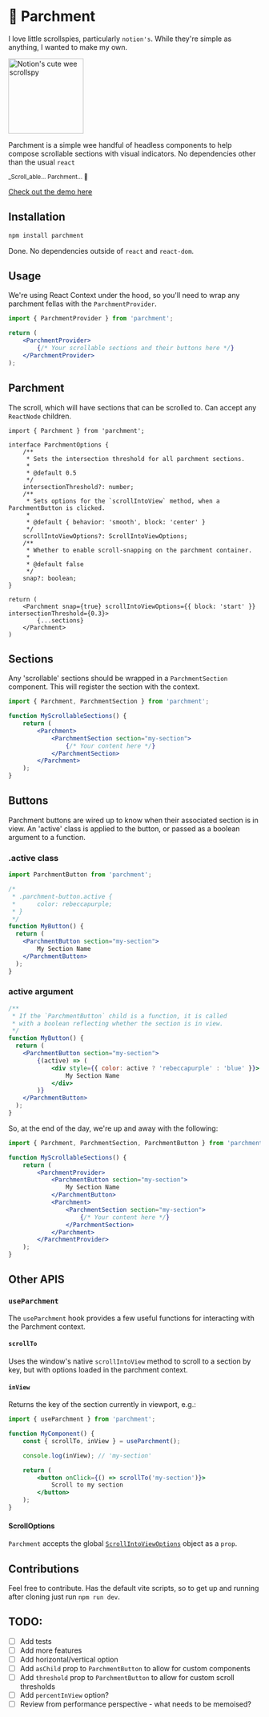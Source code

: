 # 📜 Parchment

I love little scrollspies, particularly `notion's`. While they're simple as anything, I wanted to make my own.

<img alt="Notion's cute wee scrollspy" src="https://github.com/user-attachments/assets/b2ad4bbe-835e-4ea2-aac4-81d29b445158" width="150px" />

Parchment is a simple wee handful of headless components to help compose scrollable sections with visual indicators. No dependencies other than the usual `react`

<small>_Scroll_able... Parchment... 📜</small>

<a href="parchment-five.vercel.app">Check out the demo here</a>

## Installation
```bash
npm install parchment
```

Done. No dependencies outside of `react` and `react-dom`.

## Usage
We're using React Context under the hood, so you'll need to wrap any parchment fellas with the `ParchmentProvider`.

```jsx
import { ParchmentProvider } from 'parchment';

return (
    <ParchmentProvider>
        {/* Your scrollable sections and their buttons here */}
    </ParchmentProvider>
);
```

## Parchment
The scroll, which will have sections that can be scrolled to. Can accept any `ReactNode` children.

```tsx
import { Parchment } from 'parchment';

interface ParchmentOptions {
    /**
     * Sets the intersection threshold for all parchment sections.
     *
     * @default 0.5
     */
    intersectionThreshold?: number;
    /**
     * Sets options for the `scrollIntoView` method, when a ParchmentButton is clicked.
     *
     * @default { behavior: 'smooth', block: 'center' }
     */
    scrollIntoViewOptions?: ScrollIntoViewOptions;
    /**
     * Whether to enable scroll-snapping on the parchment container.
     *
     * @default false
     */
    snap?: boolean;
}

return (
    <Parchment snap={true} scrollIntoViewOptions={{ block: 'start' }} intersectionThreshold={0.3}>
        {...sections}
    </Parchment>
)

```

## Sections
Any 'scrollable' sections should be wrapped in a `ParchmentSection` component. This will register the section with the context.

```jsx
import { Parchment, ParchmentSection } from 'parchment';

function MyScrollableSections() {
    return (
        <Parchment>
            <ParchmentSection section="my-section">
                {/* Your content here */}
            </ParchmentSection>
        </Parchment>
    );
}
```

## Buttons
Parchment buttons are wired up to know when their associated section is in view. An 'active' class is
applied to the button, or passed as a boolean argument to a function.

### .active class
```jsx
import ParchmentButton from 'parchment';

/*
 * .parchment-button.active {
 *      color: rebeccapurple;
 * }
 */
function MyButton() {
  return (
    <ParchmentButton section="my-section">
        My Section Name
    </ParchmentButton>
  );
}
```

### active argument
```jsx
/**
 * If the `ParchmentButton` child is a function, it is called
 * with a boolean reflecting whether the section is in view.
 */
function MyButton() {
  return (
    <ParchmentButton section="my-section">
        {(active) => (
            <div style={{ color: active ? 'rebeccapurple' : 'blue' }}>
                My Section Name
            </div>
        )}
    </ParchmentButton> 
  );
}
```

So, at the end of the day, we're up and away with the following:

```jsx
import { Parchment, ParchmentSection, ParchmentButton } from 'parchment';

function MyScrollableSections() {
    return (
        <ParchmentProvider>
            <ParchmentButton section="my-section">
                My Section Name
            </ParchmentButton>
            <Parchment>
                <ParchmentSection section="my-section">
                    {/* Your content here */}
                </ParchmentSection>
            </Parchment>
        </ParchmentProvider>
    );
}
```

## Other APIS
### `useParchment`

The `useParchment` hook provides a few useful functions for interacting with the Parchment context.

#### `scrollTo`
Uses the window's native `scrollIntoView` method to scroll to a section by key, but with options loaded in the parchment context.

#### `inView`
Returns the key of the section currently in viewport, e.g.:

```jsx
import { useParchment } from 'parchment';

function MyComponent() {
    const { scrollTo, inView } = useParchment();

    console.log(inView); // 'my-section'

    return (
        <button onClick={() => scrollTo('my-section')}>
            Scroll to my section
        </button>
    );
}
```

#### ScrollOptions
`Parchment` accepts the global [`ScrollIntoViewOptions`](https://developer.mozilla.org/en-US/docs/Web/API/Element/scrollIntoView#scrollintoviewoptions) object as a `prop`.

## Contributions
Feel free to contribute. Has the default vite scripts, so to get up and running after cloning just run `npm run dev`.

## TODO:
- [ ] Add tests
- [ ] Add more features
- [ ] Add horizontal/vertical option
- [ ] Add `asChild` prop to `ParchmentButton` to allow for custom components
- [ ] Add `threshold` prop to `ParchmentButton` to allow for custom scroll thresholds
- [ ] Add `percentInView` option?
- [ ] Review from performance perspective - what needs to be memoised?
